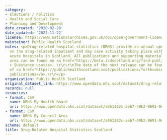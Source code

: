 ```yaml
---
category:
- Elections / Politics
- Health and Social Care
- Planning and Development
date_created: '2020-02-28'
date_updated: '2022-11-22'
license: https://www.nationalarchives.gov.uk/doc/open-government-licence/version/3/
maintainer: Public Health Scotland
notes: <p>Drug-related hospital statistics (DRHS) provide an annual update to figures
  on the drug-related inpatient and day case activity taking place within general
  acute hospitals in Scotland. All publications and supporting material to this topic
  area can be found on <a href="https://beta.isdscotland.org/find-publications-and-data/lifestyle-and-behaviours/substance-use/">PHS
  - Substance use</a>. \r\n\r\nThe date of the next release can be found on our list
  of <a href="https://publichealthscotland.scot/publications/forthcoming-publications/">forthcoming
  publications</a>.\r\n</p>
organization: Public Health Scotland
original_dataset_link: https://www.opendata.nhs.scot/dataset/drug-related-hospital-statistics-scotland
records: null
resources:
- format: CSV
  name: DRHS By Health Board
  url: https://www.opendata.nhs.scot/dataset/a961302c-aeb7-49b2-9691-9d3da82ca0d9/resource/cdd2e229-9955-4d2a-8c9f-d9bc091a602d/download/drug_related_hospital_stays_healthboard2021-22.csv
- format: CSV
  name: DRHS By Council Area
  url: https://www.opendata.nhs.scot/dataset/a961302c-aeb7-49b2-9691-9d3da82ca0d9/resource/46f9d70b-8517-4af3-b65e-dbcd13dfa388/download/drug_related_hospital_stays_council_2021-22.csv
schema: default
title: Drug-Related Hospital Statistics Scotland
---
```

